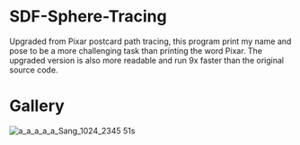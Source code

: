 # SDF-Sphere-Tracing
Upgraded from Pixar postcard path tracing, this program print my name and pose to be a more challenging task than printing the word Pixar. The upgraded version is also more readable and run 9x faster than the original source code.

# Gallery
![a_a_a_a_a_Sang_1024_2345 51s](https://user-images.githubusercontent.com/93391908/139782488-7f13dcff-5795-4d07-85b9-1689b5f78608.png)
